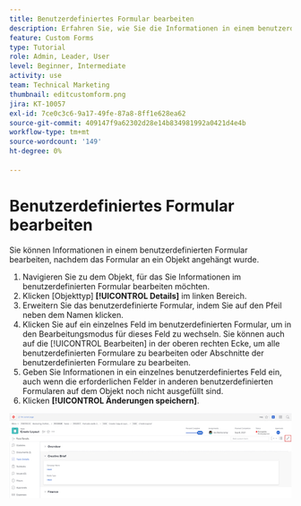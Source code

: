 ```yaml
---
title: Benutzerdefiniertes Formular bearbeiten
description: Erfahren Sie, wie Sie die Informationen in einem benutzerdefinierten Formular bearbeiten, nachdem es an ein Objekt angehängt wurde.
feature: Custom Forms
type: Tutorial
role: Admin, Leader, User
level: Beginner, Intermediate
activity: use
team: Technical Marketing
thumbnail: editcustomform.png
jira: KT-10057
exl-id: 7ce0c3c6-9a17-49fe-87a8-8ff1e628ea62
source-git-commit: 409147f9a62302d28e14b834981992a0421d4e4b
workflow-type: tm+mt
source-wordcount: '149'
ht-degree: 0%

---
```


# Benutzerdefiniertes Formular bearbeiten

<!---
21.4 updates have been made here
--->

Sie können Informationen in einem benutzerdefinierten Formular bearbeiten, nachdem das Formular an ein Objekt angehängt wurde.

1. Navigieren Sie zu dem Objekt, für das Sie Informationen im benutzerdefinierten Formular bearbeiten möchten.
1. Klicken [Objekttyp] **[!UICONTROL Details]** im linken Bereich.
1. Erweitern Sie das benutzerdefinierte Formular, indem Sie auf den Pfeil neben dem Namen klicken.
1. Klicken Sie auf ein einzelnes Feld im benutzerdefinierten Formular, um in den Bearbeitungsmodus für dieses Feld zu wechseln. Sie können auch auf die [!UICONTROL Bearbeiten] in der oberen rechten Ecke, um alle benutzerdefinierten Formulare zu bearbeiten oder Abschnitte der benutzerdefinierten Formulare zu bearbeiten.
1. Geben Sie Informationen in ein einzelnes benutzerdefiniertes Feld ein, auch wenn die erforderlichen Felder in anderen benutzerdefinierten Formularen auf dem Objekt noch nicht ausgefüllt sind.
1. Klicken **[!UICONTROL Änderungen speichern]**.

![Fenster &quot;Aufgabendetails&quot;mit einem benutzerdefinierten Formular, das bearbeitet wird](assets/custom-forms-edit-a-custom-form.jpg)
